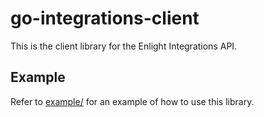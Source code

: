 # go-integrations-client

This is the client library for the Enlight Integrations API.

## Example

Refer to [example/](/example/) for an example of how to use this library.

